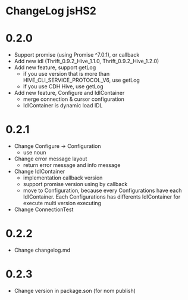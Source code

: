 ChangeLog jsHS2
======

# 0.2.0
* Support promise (using Promise ^7.0.1), or callback
* Add new idl (Thrift_0.9.2_Hive_1.1.0, Thrift_0.9.2_Hive_1.2.0)
* Add new feature, support getLog
    * if you use version that is more than HIVE\_CLI\_SERVICE\_PROTOCOL\_V6, use getLog
    * if you use CDH Hive, use getLog
* Add new feature, Configure and IdlContainer
    * merge connection & cursor configuration
    * IdlContainer is dynamic load IDL
    
    
# 0.2.1
* Change Configure -> Configuration
    * use noun
* Change error message layout
    * return error message and info message
* Change IdlContainer
    * implementation callback version
    * support promise version using by callback
    * move to Configuration, because every Configurations have each IdlContainer. Each Configurations has 
    differents IdlContainer for execute multi version executing
* Change ConnectionTest


# 0.2.2
* Change changelog.md

# 0.2.3
* Change version in package.son (for nom publish)